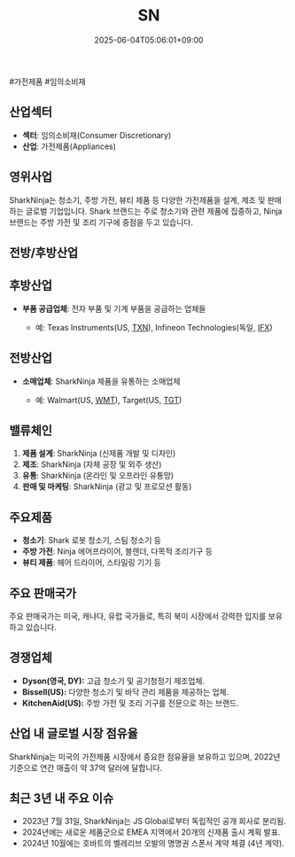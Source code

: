 ﻿---
title: "SN"
date: 2025-06-04T05:06:01+09:00
lastmod: 2025-06-04T05:06:01+09:00
type: docs
sidebar:
  open: true
weight: 807
---
<div style="display:none">
  <meta property="article:published_time" content="2025-06-03T20:06:01Z" />
  <meta property="article:modified_time" content="2025-06-03T20:06:01Z" />
</div>
#가전제품 #임의소비재

## 산업섹터

- **섹터**: 임의소비재(Consumer Discretionary)
- **산업**: 가전제품(Appliances)

## 영위사업

SharkNinja는 청소기, 주방 가전, 뷰티 제품 등 다양한 가전제품을 설계, 제조 및 판매하는 글로벌 기업입니다. Shark 브랜드는 주로 청소기와 관련 제품에 집중하고, Ninja 브랜드는 주방 가전 및 조리 기구에 중점을 두고 있습니다.

## 전방/후방산업

## 후방산업

- **부품 공급업체**: 전자 부품 및 기계 부품을 공급하는 업체들
    
    - 예: Texas Instruments(US, [TXN](/company-analysis/txn/)), Infineon Technologies(독일, [IFX](/company-analysis/ifx/))

## 전방산업

- **소매업체**: SharkNinja 제품을 유통하는 소매업체
    
    - 예: Walmart(US, [WMT](/company-analysis/wmt/)), Target(US, [TGT](/company-analysis/tgt/))

## 밸류체인

1. **제품 설계**: SharkNinja (신제품 개발 및 디자인)
2. **제조**: SharkNinja (자체 공장 및 외주 생산)
3. **유통**: SharkNinja (온라인 및 오프라인 유통망)
4. **판매 및 마케팅**: SharkNinja (광고 및 프로모션 활동)

## 주요제품

- **청소기**: Shark 로봇 청소기, 스팀 청소기 등
- **주방 가전**: Ninja 에어프라이어, 블렌더, 다목적 조리기구 등
- **뷰티 제품**: 헤어 드라이어, 스타일링 기기 등

## 주요 판매국가

주요 판매국가는 미국, 캐나다, 유럽 국가들로, 특히 북미 시장에서 강력한 입지를 보유하고 있습니다.

## 경쟁업체

- **Dyson(영국, DY):** 고급 청소기 및 공기청정기 제조업체.
- **Bissell(US):** 다양한 청소기 및 바닥 관리 제품을 제공하는 업체.
- **KitchenAid(US):** 주방 가전 및 조리 기구를 전문으로 하는 브랜드.

## 산업 내 글로벌 시장 점유율

SharkNinja는 미국의 가전제품 시장에서 중요한 점유율을 보유하고 있으며, 2022년 기준으로 연간 매출이 약 37억 달러에 달합니다.

## 최근 3년 내 주요 이슈

- 2023년 7월 31일, SharkNinja는 JS Global로부터 독립적인 공개 회사로 분리됨.
- 2024년에는 새로운 제품군으로 EMEA 지역에서 20개의 신제품 출시 계획 발표.
- 2024년 10월에는 호바트의 벨레리브 오발의 명명권 스폰서 계약 체결 (4년 계약).
